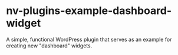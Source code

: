 nv-plugins-example-dashboard-widget
===================================

A simple, functional WordPress plugin that serves as an example for creating new "dashboard" widgets.
